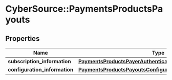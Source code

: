 # CyberSource::PaymentsProductsPayouts

## Properties
Name | Type | Description | Notes
------------ | ------------- | ------------- | -------------
**subscription_information** | [**PaymentsProductsPayerAuthenticationSubscriptionInformation**](PaymentsProductsPayerAuthenticationSubscriptionInformation.md) |  | [optional] 
**configuration_information** | [**PaymentsProductsPayoutsConfigurationInformation**](PaymentsProductsPayoutsConfigurationInformation.md) |  | [optional] 



